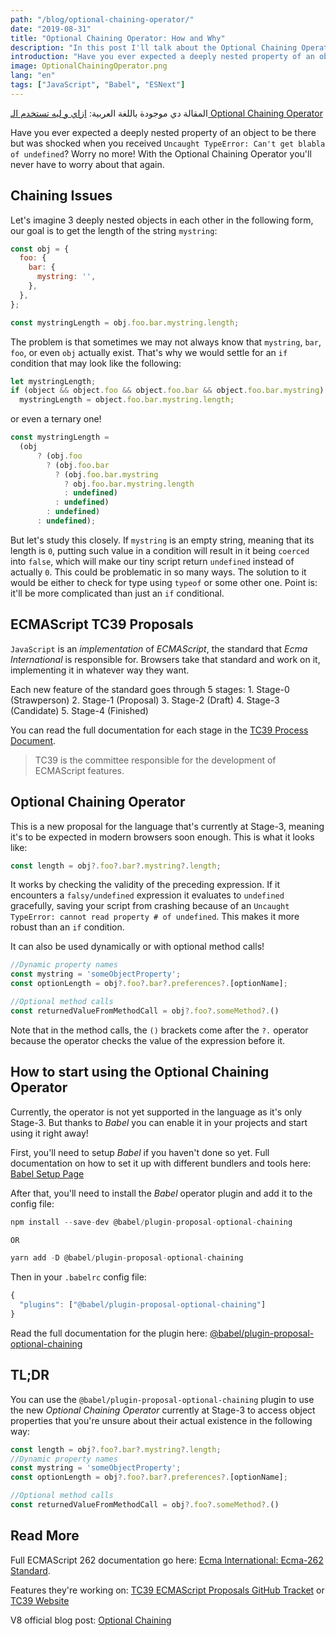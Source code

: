 ```yaml
---
path: "/blog/optional-chaining-operator/"
date: "2019-08-31"
title: "Optional Chaining Operator: How and Why"
description: "In this post I'll talk about the Optional Chaining Operator and how to get rid of complex object property lookups"
introduction: "Have you ever expected a deeply nested property of an object to be there but was shocked when you received `Uncaught TypeError: Can't get blabla of undefined`? Worry no more!"
image: OptionalChainingOperator.png
lang: "en"
tags: ["JavaScript", "Babel", "ESNext"]
---
```


المقالة دي موجودة باللغة العربية: [ازاي و ليه تستخدم الـ Optional Chaining Operator](/blog/optional-chaining-operator-ar/)

Have you ever expected a deeply nested property of an object to be there but was shocked when you received `Uncaught TypeError: Can't get blabla of undefined`? Worry no more! With the Optional Chaining Operator you'll never have to worry about that again.

## Chaining Issues

Let's imagine 3 deeply nested objects in each other in the following form, our goal is to get the length of the string `mystring`:

```js
const obj = {
  foo: {
    bar: {
      mystring: '',
    },
  },
};

const mystringLength = obj.foo.bar.mystring.length;
```

The problem is that sometimes we may not always know that `mystring`, `bar`, `foo`, or even `obj` actually exist. That's why we would settle for an `if` condition that may look like the following:

```js
let mystringLength;
if (object && object.foo && object.foo.bar && object.foo.bar.mystring)
  mystringLength = object.foo.bar.mystring.length;
```

or even a ternary one!

```js
const mystringLength =
  (obj
      ? (obj.foo
        ? (obj.foo.bar
          ? (obj.foo.bar.mystring
            ? obj.foo.bar.mystring.length
            : undefined)
          : undefined)
        : undefined)
      : undefined);
```

But let's study this closely. If `mystring` is an empty string, meaning that its length is `0`, putting such value in a condition will result in it being `coerced` into `false`, which will make our tiny script return `undefined` instead of actually `0`. This could be problematic in so many ways. The solution to it would be either to check for type using `typeof` or some other one. Point is: it'll be more complicated than just an `if` conditional.

## ECMAScript TC39 Proposals

`JavaScript` is an _implementation_ of _ECMAScript_, the standard that _Ecma International_ is responsible for. Browsers take that standard and work on it, implementing it in whatever way they want.

Each new feature of the standard goes through 5 stages:
1\. Stage-0 (Strawperson)
2\. Stage-1 (Proposal)
3\. Stage-2 (Draft)
4\. Stage-3 (Candidate)
5\. Stage-4 (Finished)

You can read the full documentation for each stage in the [TC39 Process Document](https://tc39.es/process-document/).

> <span>TC39 is the committee responsible for the development of ECMAScript features.</span>

## Optional Chaining Operator

This is a new proposal for the language that's currently at Stage-3, meaning it's to be expected in modern browsers soon enough. This is what it looks like:

```js
const length = obj?.foo?.bar?.mystring?.length;
```

It works by checking the validity of the preceding expression. If it encounters a `falsy/undefined` expression it evaluates to `undefined` gracefully, saving your script from crashing because of an `Uncaught TypeError: cannot read property # of undefined`. This makes it more robust than an `if` condition.

It can also be used dynamically or with optional method calls!

```js
//Dynamic property names
const mystring = 'someObjectProperty';
const optionLength = obj?.foo?.bar?.preferences?.[optionName];

//Optional method calls
const returnedValueFromMethodCall = obj?.foo?.someMethod?.()
```

Note that in the method calls, the `()` brackets come after the `?.` operator because the operator checks the value of the expression before it.

## How to start using the Optional Chaining Operator

Currently, the operator is not yet supported in the language as it's only Stage-3. But thanks to _Babel_ you can enable it in your projects and start using it right away!

First, you'll need to setup _Babel_ if you haven't done so yet. Full documentation on how to set it up with different bundlers and tools here: [Babel Setup Page](https://babeljs.io/setup)

After that, you'll need to install the _Babel_ operator plugin and add it to the config file:

```js
npm install --save-dev @babel/plugin-proposal-optional-chaining

OR

yarn add -D @babel/plugin-proposal-optional-chaining
```

Then in your `.babelrc` config file:

```js
{
  "plugins": ["@babel/plugin-proposal-optional-chaining"]
}
```

Read the full documentation for the plugin here: [@babel/plugin-proposal-optional-chaining](https://babeljs.io/docs/en/babel-plugin-proposal-optional-chaining)

## TL;DR

You can use the `@babel/plugin-proposal-optional-chaining` plugin to use the new _Optional Chaining Operator_ currently at Stage-3 to access object properties that you're unsure about their actual existence in the following way:

```js
const length = obj?.foo?.bar?.mystring?.length;
//Dynamic property names
const mystring = 'someObjectProperty';
const optionLength = obj?.foo?.bar?.preferences?.[optionName];

//Optional method calls
const returnedValueFromMethodCall = obj?.foo?.someMethod?.()
```

## Read More

Full ECMAScript 262 documentation go here: [Ecma International: Ecma-262 Standard](https://www.ecma-international.org/publications/standards/Ecma-262.htm).

Features they're working on: [TC39 ECMAScript Proposals GitHub Tracket](https://github.com/tc39/proposals) or [TC39 Website](https://tc39.es/)

V8 official blog post: [Optional Chaining](https://v8.dev/features/optional-chaining)
